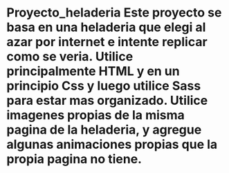 # Proyecto_heladeria Este proyecto se basa en una heladeria que elegi al azar por internet e intente replicar como se veria. Utilice principalmente HTML y en un principio Css y luego utilice Sass para estar mas organizado. Utilice imagenes propias de la misma pagina de la heladeria, y agregue algunas animaciones propias que la propia pagina no tiene.
